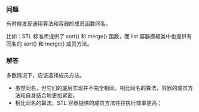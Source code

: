 ### 问题

有时候发现通用算法和容器的成员函数同名。

比如：STL 标准库提供了 sort() 和 merge() 函数，而 list 容器模板类中也提供有同名的 sort() 和 merge() 成员方法。

### 解答

多数情况下，应该选择成员方法。

- 虽然同名，但它们的底层实现并不完全相同。相比同名的算法，容器的成员方法和自身结合地更加紧密。
- 相比同名的算法，STL 容器提供的成员方法往往执行效率更高；